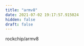 ```yaml
---
title: "armv8"
date: 2021-07-02 19:17:57.915024
hidden: false
draft: false
---
```


rockchip/armv8


